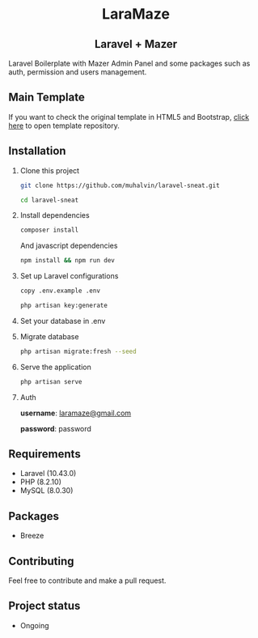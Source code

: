 <h1 align="center">LaraMaze</h1>
<h2 align="center">Laravel + Mazer</h2>

<p>
Laravel Boilerplate with Mazer Admin Panel and some packages such as auth, permission and users management.
</p>

## Main Template

If you want to check the original template in HTML5 and Bootstrap, [click here](https://github.com/zuramai/mazer.git) to open template repository.

## Installation

1. Clone this project
    ```bash
    git clone https://github.com/muhalvin/laravel-sneat.git

    cd laravel-sneat
    ```
2. Install dependencies

    ```bash
    composer install
    ```

    And javascript dependencies

    ```bash
    npm install && npm run dev
    ```

3. Set up Laravel configurations

    ```bash
    copy .env.example .env

    php artisan key:generate
    ```

4. Set your database in .env

5. Migrate database

    ```bash
    php artisan migrate:fresh --seed
    ```

6. Serve the application

    ```bash
    php artisan serve
    ```

7. Auth

    **username**: laramaze@gmail.com
    
    **password**: password

## Requirements
- Laravel (10.43.0)
- PHP (8.2.10)
- MySQL (8.0.30)

## Packages
- Breeze

## Contributing

Feel free to contribute and make a pull request.

## Project status
- Ongoing
